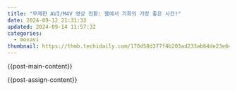 ```yaml
---
title: "무제한 AVI/M4V 영상 전환: 웹에서 기회의 가장 좋은 시간!"
date: 2024-09-12 21:31:33
updated: 2024-09-14 11:57:32
categories:
  - movavi
thumbnail: https://thmb.techidaily.com/178d58d377f4b203ad233ab64de23e646d3152a87cde8619a12016708a1a023a.jpg
---
```


{{post-main-content}}

<ins class="adsbygoogle"
     style="display:block"
     data-ad-format="autorelaxed"
     data-ad-client="ca-pub-7571918770474297"
     data-ad-slot="1223367746"></ins>

{{post-assign-content}}

<ins class="adsbygoogle"
     style="display:block"
     data-ad-client="ca-pub-7571918770474297"
     data-ad-slot="8358498916"
     data-ad-format="auto"
     data-full-width-responsive="true"></ins>
